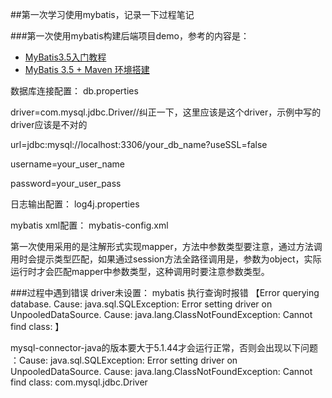 ##第一次学习使用mybatis，记录一下过程笔记

###第一次使用mybatis构建后端项目demo，参考的内容是：
* [MyBatis3.5入门教程](http://www.mybatis.cn/679.html)
* [MyBatis 3.5 + Maven 环境搭建](http://www.mybatis.cn/archives/397.html)

数据库连接配置：
db.properties

driver=com.mysql.jdbc.Driver//纠正一下，这里应该是这个driver，示例中写的driver应该是不对的

url=jdbc:mysql://localhost:3306/your_db_name?useSSL=false

username=your_user_name

password=your_user_pass

日志输出配置：
log4j.properties 

mybatis xml配置：
mybatis-config.xml

第一次使用采用的是注解形式实现mapper，方法中参数类型要注意，通过方法调用时会提示类型匹配，如果通过session方法全路径调用是，参数为object，实际运行时才会匹配mapper中参数类型，这种调用时要注意参数类型。

###过程中遇到错误
driver未设置：
mybatis 执行查询时报错 【Error querying database. Cause: java.sql.SQLException: Error setting driver on UnpooledDataSource. Cause: java.lang.ClassNotFoundException: Cannot find class: 】

mysql-connector-java的版本要大于5.1.44才会运行正常，否则会出现以下问题
：Cause: java.sql.SQLException: Error setting driver on UnpooledDataSource. Cause: java.lang.ClassNotFoundException: Cannot find class: com.mysql.jdbc.Driver

